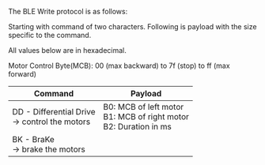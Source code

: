 The BLE Write protocol is as follows:

Starting with command of two characters. Following is payload with the size specific to the command.

All values below are in hexadecimal.

Motor Control Byte(MCB):
00 (max backward) to 7f (stop) to ff (max forward)

Command | Payload |
--- | --- | 
DD - Differential Drive  <br> -> control the motors |  B0: MCB of left motor  <br> B1: MCB of right motor <br> B2: Duration in ms| 
BK - BraKe  <br> ->  brake the motors |  | 

